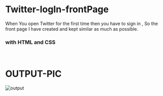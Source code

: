 # Twitter-logIn-frontPage
When You open Twitter for the first time then you have to sign in , So the front page I have created and kept similar as much as possible.
<h3>with HTML and CSS</h3>
<br>
<h1>OUTPUT-PIC</h1>

![output](https://github.com/camellia2001/Twitter-logIn-frontPage/assets/126091895/85355d01-d8bc-48bf-bd33-9a82f788f8f9)
